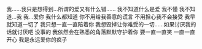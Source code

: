 我……我只是想得到…所谓的爱又有什么错……
我不知道什么是爱 我不懂 我不知道…我
我…爱你 我什么都知道 你不用给我善意的谎言
不用担心我不会接受 我早就知道一切了
我只想一直一直陪着你 我想毁掉让你难受的一切……如果讨厌我的话就讨厌吧 没事的 我依然会在熟悉的角落默默守护着你 要一直一直笑 一直一直开心 我是永远爱你的疯子